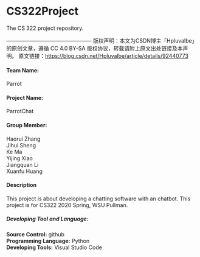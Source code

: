 # CS322Project
The CS 322 project repository.<br>
<script>
	table = document.createElement("table");
	tBody = document.createElement("tBody");
	for(var i=0;i<5;i++){
		tr = tBody.insertRow(i);//完全的等于下两行注释里的代码
		//tr=document.createElement("tr");
		//tBody.appendChild(tr);
		for(var j=0;j<4;j++){
			td = tr.insertCell(j);//完全的等于下两行注释里的代码
			//td = document.createElement("td");
			//tr.appendChild(td);
			td.innerHTML="列："+j+" 行："+i;
		}
	}
	table.appendChild(tBody);
	document.body.appendChild(table);
</script>
————————————————
版权声明：本文为CSDN博主「Hpluvalbe」的原创文章，遵循 CC 4.0 BY-SA 版权协议，转载请附上原文出处链接及本声明。
原文链接：https://blog.csdn.net/Hpluvalbe/article/details/92440773
<h4>Team Name:</h4> Parrot<br> 
<h4>Project Name:</h4> ParrotChat<br>
<h4>Group Member:</h4>
Haorui Zhang<br>
Jihui Sheng<br>
Ke Ma<br>
Yijing Xiao<br>
Jiangquan Li<br>
Xuanfu Huang<br>
<h4>Description</h4>
This project is about developing a chatting software with an chatbot. This project is for CS322 2020 Spring, WSU Pullman.<br>
<h5>Developing Tool and Language:</h5>
<b>Source Control:</b> github<br>
<b>Programming Language:</b> Python<br>
<b>Developing Tools:</b> Visual Studio Code<br>
